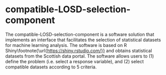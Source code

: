 # compatible-LOSD-selection-component
The compatible-LOSD-selection-component is a software solution that implements an interface that facilitates the selection of statistical datasets for machine learning analysis. The software is based on R Shiny\footnote{\url{https://shiny.rstudio.com/}} and obtains statistical datasets from the Scottish data portal. The software allows users to (1) define the problem (i.e. select a response variable), and (2) select compatible datasets according to 5 criteria.

